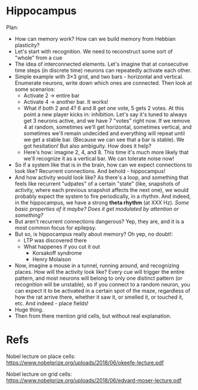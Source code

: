 # Hippocampus

Plan:

* How can memory work? How can we build memory from Hebbian plasticity?
* Let's start with recognition. We need to reconstruct some sort of "whole" from a cue
* The idea of interconnected elements. Let's imagine that at consecutive time steps (in discrete time) neurons can repeatedly activate each other.
* Simple example with 3×3 grid, and two bars - horizontal and vertical. Enumerate neurons, write down which ones are connected. Then look at some scenarios:
    * Activate 2 → entire bar
    * Activate 4 → another bar. It works!
    * What if both 2 and 4? 6 and 8 get one vote, 5 gets 2 votes. At this point a new player kicks in: inhibition. Let's say it's tuned to always get 3 neurons active, and we have 7 "votes" right now. If we remove 4 at random, sometimes we'll get horizontal, sometimes vertical, and sometimes we'll remain undecided and everything will repeat until we get a stable bar. (Because we can see that a bar is stable). We got hesitation! But also ambiguity. How does it help?
    * Here's how: imagine 2, 4, and 8. This time it's much more likely that we'll recognize it as a vertical bar. We can tolerate noise now!
* So if a system like that is in the brain, how can we expect connections to look like? Recurrent connections. And behold - hippocampus!
* And how activity would look like? As there's a loop, and something that feels like recurrent "udpates" of a certain "state" (like, snapshots of activity, where each previous snapshot affects the next one), we would probably expect the system to fire periodically, in a rhythm. And indeed, in the hippocampus, we have a strong **theta rhythm** (at XXX Hz). _Some basic properties of it maybe? Does it get modulated by attention or something?_
* But aren't recurrent connections dangerous? Yep, they are, and it is a most common focus for epilepsy.
* But so, is hippocampus really about memory? Oh yep, no doubt!:
    * LTP was discovered there
    * What happenes if you cut it out
        * Korsakoff syndrome
        * Henry Molaison
* Now, imagine a mouse in a tunnel, running around, and recognizing places. How will the activity look like? Every cue will trigger the entire pattern, and most neurons will belong to only one distinct pattern (or recognition will be unstable), so if you connect to a random neuron, you can expect it to be activated in a certain spot of the maze, regardless of how the rat arrive there, whether it saw it, or smelled it, or touched it, etc. And indeed - place fields!
* Huge thing.
* Then from there mention grid cells, but without real explanation.

# Refs

Nobel lecture on place cells:
https://www.nobelprize.org/uploads/2018/06/okeefe-lecture.pdf

Nobel lecture on grid cells:
https://www.nobelprize.org/uploads/2018/06/edvard-moser-lecture.pdf